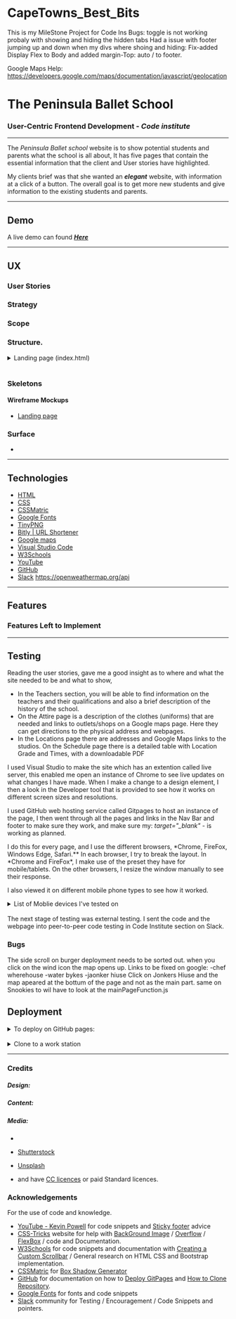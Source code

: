 # CapeTowns_Best_Bits

This is my MileStone Project for Code Ins
Bugs:
toggle is not working probaly with showing and hiding the hidden tabs
Had a issue with footer jumping up and down when my divs where shoing and hiding: Fix-added Display Flex to Body and added margin-Top: auto / to footer.

Google Maps Help: https://developers.google.com/maps/documentation/javascript/geolocation

# The Peninsula Ballet School

### User-Centric Frontend Development - _Code institute_

---

The _Peninsula Ballet school_ website is to show potential students and parents what the school is all about,
It has five pages that contain the essential information that the client and User stories have highlighted.

My clients brief was that she wanted an **_elegant_** website, with information at a click of a button.
The overall goal is to get more new students and give information to the existing students and parents.

---

## Demo

A live demo can found **_[Here](https://clinton-davis.github.io/peninsulaballet/)_**

---

## UX

### User Stories

### Strategy

### Scope

### Structure.

<details>
<summary>Landing page (index.html)</summary><br> 
This is the first thing they would see. In this page, I wanted to give a general overall feed for the site, Elegant and simple with a direct link to the enrollment form and to enter the cite. 
</details>
<br>

### Skeletons

#### Wireframe Mockups

- [Landing page](<https://github.com/Clinton-Davis/peninsulaballet/blob/master/wireframes/landing-page-(Index.html).png>)

### Surface

-

---

## Technologies

- [HTML](https://en.wikipedia.org/wiki/HTML)
- [CSS](https://en.wikipedia.org/wiki/Cascading_Style_Sheets)
- [CSSMatric](https://cssmatic.com/)
- [Google Fonts](https://fonts.google.com/)
- [TinyPNG](https://tinypng.com/)
- [Bitly \| URL Shortener](https://bitly.com/)
- [Google maps](https://www.google.com/maps)
- [Visual Studio Code](https://code.visualstudio.com/)
- [W3Schools](https://www.w3schools.com/)
- [YouTube](https://www.youtube.com/)
- [GitHub](https://github.com/)
- [Slack](https://slack.com/intl/en-ie/)
  https://openweathermap.org/api

---

## Features

### Features Left to Implement

---

## Testing

Reading the user stories, gave me a good insight as to where and what the site needed to be and what to show,

- In the Teachers section, you will be able to find information on the teachers and their qualifications and also a brief description of the history of the school.
- On the Attire page is a description of the clothes (uniforms) that are needed and links to outlets/shops on a Google maps page. Here they can get directions to the physical address and webpages.
- In the Locations page there are addresses and Google Maps links to the studios. On the Schedule page there is a detailed table with Location Grade and Times, with a downloadable PDF

I used Visual Studio to make the site which has an extention called live server, this enabled me open an instance of Chrome to see live updates on what changes I have made. When I make a change to a design element, I then a look in the Developer tool that is provided to see how it works on different screen sizes and resolutions.

I used GitHub web hosting service called Gitpages to host an instance of the page, I then went through all the pages and links in the Nav Bar and footer to make sure they work, and make sure my: _target="\_blank"_ - is working as planned.

I do this for every page, and I use the different browsers, *Chrome, FireFox, Windows Edge, Safari.\*\* In each browser, I try to break the layout. In *Chrome and FireFox\*, I make use of the preset they have for mobile/tablets. On the other browsers, I resize the window manually to see their response.

I also viewed it on different mobile phone types to see how it worked.

<details>
<summary>List of Moblie devices I've tested on</summary> 
<ul>
<li>iPhone 4 / 6 / 8</li>
<li>Samsung J5 / A5</li>
<li>Sony Xperia 10</li>
<li>Mi A3</li>
<li>iPad</li>
</details>
<br>
The next stage of testing was external testing. I sent the code and the webpage into peer-to-peer code testing in Code Institute section on Slack.

### Bugs

The side scroll on burger deployment needs to be sorted out.
when you click on the wind icon the map opens up.
Links to be fixed on google:
-chef wherehouse
-water bykes
-jaonker hiuse
Click on Jonkers Hiuse and the map apeared at the bottum of the page and not as the main part.
same on Snookies to wil have to look at the mainPageFunction.js

## Deployment

<details>
<summary>To deploy on GitHub pages:</summary>
<br>
<ol>
<li> </li>

</ol>
</details>
<br>
<details>
<summary>Clone to a work station</summary>
<br>
<ol>
<ol>
</details>

---

### Credits

##### Design:

##### Content:

##### Media:

-

- [Shutterstock](https://www.shutterstock.com/home)
- [Unsplash](https://unsplash.com/)
- and have [CC licences](https://en.wikipedia.org/wiki/Creative_Commons_license) or paid Standard licences.

### Acknowledgements

For the use of code and knowledge.

- [YouTube - Kevin Powell](https://www.youtube.com/user/KepowOb) for code snippets and [Sticky footer](https://bit.ly/2NAFAgW) advice
- [CSS-Tricks](https://css-tricks.com/) website for help with [BackGround Image](https://css-tricks.com/perfect-full-page-background-image/) / [Overflow](https://css-tricks.com/the-css-overflow-property/) / [FlexBox](https://css-tricks.com/snippets/css/a-guide-to-flexbox/) / code and Documentation.
- [W3Schools](https://www.w3schools.com/) for code snippets and documentation with [Creating a Custom Scrollbar](https://www.w3schools.com/howto/howto_css_custom_scrollbar.asp) / General research on HTML CSS and Bootstrap implementation.
- [CSSMatric](https://cssmatic.com/) for [Box Shadow Generator ](https://cssmatic.com/box-shadow)
- [GitHub](https://github.com/) for documentation on how to [Deploy GitPages](https://bit.ly/2Kc5u8N) and [How to Clone Repository](https://bit.ly/32Emdbc).
- [Google Fonts](https://fonts.google.com/) for fonts and code snippets
- [Slack](https://slack.com/intl/en-ie/) community for Testing / Encouragement / Code Snippets and pointers.
